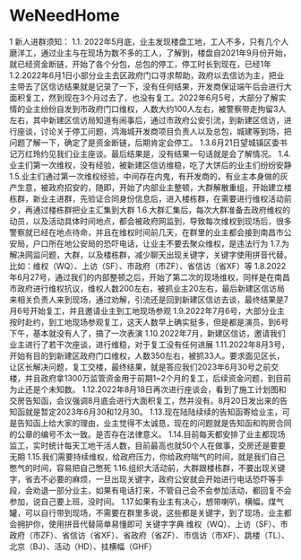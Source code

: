 # WeNeedHome
1
新人进群须知：
1.1. 2022年5月底，业主发现楼盘工地，工人不多，只有几个人磨洋工，通过业主与在现场为数不多的工人，了解到，楼盘自2021年9月份开始，就已经资金断链，开始了各个分包，总包的停工，停工时长到现在，已经1年
1.2.2022年6月1日小部分业主去区政府门口寻求帮助，政府以去信访为主，把业主带去了区信访结果就是记录了一下，没有任何结果，开发商保证端午后会进行大面积复工，然到现在3个月过去了，也没有复工。2022年6月5号，大部分了解实情的业主纷纷自发到市政府门口维权，人数大约100人左右，被警察带走拘留3人左右，其中新建区信访局知道有闹事后，通过市政府公安引流，到新建区信访，进行座谈，讨论关于停工问题，鸿海城开发商项目负责人以及总包，城建等到场，把问题了解一下，确定了是资金断链，后期肯定会停工。
1.3.6月21日望城镇区委书记万红玲约见我们业主座谈。最后结果是，没有结果一句话就是会了解情况。
1.4.业主们第一次维权，没有经验，被新建区信访维稳，吃了大饼后的业主们纷纷安静
1.5.业主们通过第一次维权经验，中间存在内鬼，有开发商的，有业主本身做的灰产生意，被政府招安的，随即，开始了内部业主整顿，大群解散重组，开始建立楼栋群，新业主进群，先验证合同身份信息后，进入楼栋群，在需要进行维权活动前夕，再通过楼栋群把业主汇集到大群
1.6.大群汇集后，每次大群准备去政府维权的动员，以及活动具体时间地点，都会被政府网监到，导致每次维权到现场后，很多警察就已经在地点待命，并且在维权时间前几天，在群里的业主都会接到南昌市公安局，户口所在地公安局的恐吓电话，让业主不要去聚众维权，是违法行为
1.7.为解决网监问题，大群，以及楼栋群，减少聊天出现关键字，关键字使用拼音代替。
比如：维权（WQ）、上访（SF）、市政府（市ZF）、省信访（省XF）等
1.8.2022年6月27号，通过我们的内部整顿之后，开始了第二次的现场维权，同样是在南昌市政府进行维权抗议，维权人数200左右，被抓业主20左右，最后新建区信访局来相关负责人来到现场，通过劝解，引流还是回到新建区信访去谈，最终结果是7月6号开始复工，并且邀请业主到工地现场参观
1.9.2022年7月6号，大部分业主按时赴约，到工地现场参观复工，这天人数早上确实挺多，但是都是演员，到6号下午，基本就没有人了，搞了一次表演
1.10.2022年7月，新建区信访，邀请我们业主进行了若干次座谈，进行维稳，对于复工没有任何进展
1.11.2022年8月3号，开始有目的到新建区政府门口维权，人数350左右，被抓33人。要求面见区长，让区长解决问题，复工交楼，最终结果，就是答应我们2023年6月30号之前交楼，并且政府拿1300万监管资金用于前期1~2个月的复工，后续资金问题，到目前为止还是个未知数。
1.12.2022年8月18日再次进行座谈会，看到了施工计划图和交房告知函，会议强调8月底会进行大面积复工，然并没有。8月20日发出来的告知函就是暂定2023年6月30和12月30。
1.13.现在陆陆续续的告知函寄给业主，可是告知函上给大家的理由，业主觉得不太诚恳，现在的问题就是告知函和购房合同的公章的编号不太一致。是否存在法律意义。
1.14.目前每天都安排了业主都现场监工，实时统计每天工地干活人数，目前最高也就50个人在做事，交房还是要要无期
1.15.我们需要持续维权，给政府压力，你给政府喘气的时间，就是我们自己憋气的时间，容易把自己憋死
1.16.组织大活动前，大群跟楼栋群，不要出现关键字，省去不必要的麻烦，一旦出现关键字，政府公安就会开始进行电话恐吓等手段，会劝退一部分业主，如果有电话打来，不管自己会不会参加活动，都回复不会参加，说自己要上班，没时间。
1.17.如果有业主有决心，想带喇叭，横幅，煤气罐，可以自行带到现场，不需要在群里多说，这些都是关键字，到了现场，业主都会拥护你，使用拼音代替简单易懂即可
关键字字典
维权（WQ）、上访（SF）、市政府（市ZF）、省信访（省XF）、省政府（省ZF）、市信访（市XF）、跳楼（TL）、北京（BJ）、活动（HD）、挂横幅（GHF）
